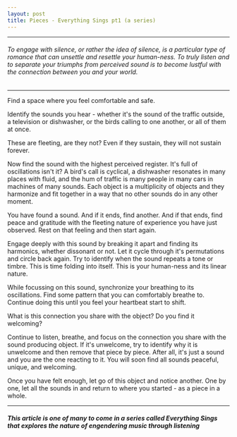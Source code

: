 ```yaml
---
layout: post
title: Pieces - Everything Sings pt1 (a series)
---
```


---
###### *To engage with silence, or rather the idea of silence, is a particular type of romance that can unsettle and resettle your human-ness. To truly listen and to separate your triumphs from perceived sound is to become lustful with the connection between you and your world.*

---


Find a space where you feel comfortable and safe.

Identify the sounds you hear - whether it's the sound of the traffic outside, a television or dishwasher, or the birds calling to one another, or all of them at once.

These are fleeting, are they not? Even if they sustain, they will not sustain forever.

Now find the sound with the highest perceived register. It's full of oscillations isn't it? A bird's call is cyclical, a dishwasher resonates in many places with fluid, and the hum of traffic is many people in many cars in machines of many sounds. Each object is a multiplicity of objects and they harmonize and fit together in a way that no other sounds do in any other moment.

You have found a sound. And if it ends, find another. And if that ends, find peace and gratitude with the fleeting nature of experience you have just observed. Rest on that feeling and then start again.

Engage deeply with this sound by breaking it apart and finding its harmonics, whether dissonant or not. Let it cycle through it's permutations and circle back again. Try to identify when the sound repeats a tone or timbre. This is time folding into itself. This is your human-ness and its linear nature.

While focussing on this sound, synchronize your breathing to its oscillations. Find some pattern that you can comfortably breathe to. Continue doing this until you feel your heartbeat start to shift.

What is this connection you share with the object? Do you find it welcoming?

Continue to listen, breathe, and focus on the connection you share with the sound producing object. If it's unwelcome, try to identify why it is unwelcome and then remove that piece by piece. After all, it's just a sound and you are the one reacting to it. You will soon find all sounds peaceful, unique, and welcoming.

Once you have felt enough, let go of this object and notice another. One by one, let all the sounds in and return to where you started - as a piece in a whole.


---


###### **This article is one of many to come in a series called Everything Sings that explores the nature of engendering music through listening**